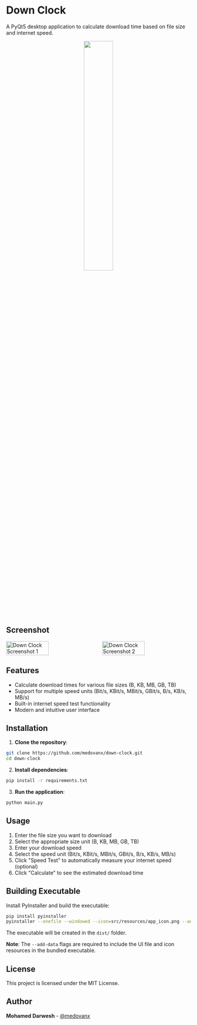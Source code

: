 # Down Clock

A PyQt5 desktop application to calculate download time based on file size and internet speed.

<div align="center">
    <img src="https://i.ibb.co/RTYT6b0g/ico.png" width="40%">
</div>

## Screenshot
<div style="display: flex; justify-content: space-between;">
    <img src="https://i.ibb.co/vCvKxHPj/image.png" alt="Down Clock Screenshot 1" width="48%">
    <img src="https://i.ibb.co/V0GGGkVv/image.png" alt="Down Clock Screenshot 2" width="48%">
</div>

## Features

- Calculate download times for various file sizes (B, KB, MB, GB, TB)
- Support for multiple speed units (Bit/s, KBit/s, MBit/s, GBit/s, B/s, KB/s, MB/s)
- Built-in internet speed test functionality
- Modern and intuitive user interface

## Installation

1. **Clone the repository**:

```bash
git clone https://github.com/medovanx/down-clock.git
cd down-clock
```

2. **Install dependencies**:

```bash
pip install -r requirements.txt
```

3. **Run the application**:

```bash
python main.py
```

## Usage

1. Enter the file size you want to download
2. Select the appropriate size unit (B, KB, MB, GB, TB)
3. Enter your download speed
4. Select the speed unit (Bit/s, KBit/s, MBit/s, GBit/s, B/s, KB/s, MB/s)
5. Click "Speed Test" to automatically measure your internet speed (optional)
6. Click "Calculate" to see the estimated download time

## Building Executable

Install PyInstaller and build the executable:

```bash
pip install pyinstaller
pyinstaller --onefile --windowed --icon=src/resources/app_icon.png --add-data "src/ui/mainwindow.ui;src/ui" --add-data "src/resources/app_icon.png;src/resources" --name="Down Clock" main.py
```

The executable will be created in the `dist/` folder.

**Note**: The `--add-data` flags are required to include the UI file and icon resources in the bundled executable.

## License

This project is licensed under the MIT License.

## Author

**Mohamed Darwesh** - [@medovanx](https://github.com/medovanx)
